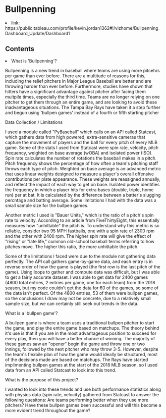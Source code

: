 # Bullpenning 

<li>link: https://public.tableau.com/profile/kevin.jordan1362#!/vizhome/Bullpenning_Dashboard_Update/Dashboard1</li>

<h2>Contents</h2>
<li>What is 'Bullpenning'?

Bullpenning is a new trend in baseball where teams are using more pitcehrs per game than ever before. There are a multitude of reasons for this, including the relief pitchers in Major League Baseball are better and are throwing harder than ever before. Furthermore, studies have shown that hitters have a significant advantage against pitcher after facing them multpile times, especially the third time. Teams are no longer relying on one pitcher to get them through an entire game, and are looking to avoid these inadvantageous situations. The Tampa Bay Rays have taken it a step further and begun using 'bullpen games' instead of a fourth or fifth starting pitcher

Data Collection / Limitations

I used a module called "PyBaseball" which calls on an API called Statcast, which gathers data from high powered, extra-sensitive cameras that capture the movement of players and the ball for every pitch of every MLB game. Some of the stats I used from Statcast were spin rate, velocity, pitch frequency, weighted on base average (wOBA) and isolated power (ISO). Spin rate calculates the number of rotations the baseball makes in a pitch. Pitch frequency shows the percentage of how often a team's pitching staff throws each type of pitch. Weighted on base average is an advanced metric that uses linear weights designed to measure a player's overall offensive contributions per plate appearance. These weights are reassigned annually, and reflect the impact of each way to get on base. Isolated power identifies the frequency in which a player hits for extra bases (double, triple, home run) per at bat. It is calculated by the difference between a batter's slugging percntage and batting average. Some limitations I had with the data was a small sample size for the bullpen games. 

Another metric I used is "Bauer Units," which is the ratio of a pitch's spin rate to velocity. According to an article from FiveThirtyEight, this essentially measures how "unhittable" the pitch is. To understand why this metric is so reliable, consider two 95 MPH fastballs, one with a spin rate of 2300 rpm and the other with 2400 rpm. The higher spin rate will give the effect of "rising" or "late life," common old-school baseball terms referring to how pitches move. The higher this ratio, the more unhittable the pitch.

Some of the limitations I faced were due to the module not gathering data perfectly. The API call gathers game-by-game data, and each entry is in reverse order of how the game is played (the first row is the last pitch of the game). Using loops to gather and compute data was difficult, but I was able to get a fairly accurate dataset. I was able to get data for 2400 games (4800  total entries, 2 entries per game, one for each team) from the 2018 season, but my code couldn't get the data for 60 of the games, so some of the data isn't perfect. Of the 4800 entries, 53 of them were bullpen games, so the conclusions I draw may not be concrete, due to a relatively small sample size, but we can certainly still seek out trends in the data.

What is a 'bullpen game'?

A bullpen game is where a team uses a traditional bullpen pitcher to start the game, and play the entire game based on matchups. The theory behind it's use is that if you are in the most advantageous position to succeed for every play, then you will have a better chance of winning. The majority of these games saw an "opener" begin the game and throw one or two innings, followed by the next pitcher who may throw 3-5. However, despite the team's flexbile plan of how the game would ideally be structured, most of the decisions made are based on matchups. The Rays have started implimenting bullpen games at the start of the 2018 MLB season, so I used data from an API called Statcast to look into this trend.

What is the purpose of this project?

I wanted to look into these trends and use both performance statistics along with physics data (spin rate, velocity)  gathered from Statcast to answer the following quesitons: Are teams performing better when they use more pitchers? Have these bullpen games been successful and will this become a more evident trend throughout the game?</li>
